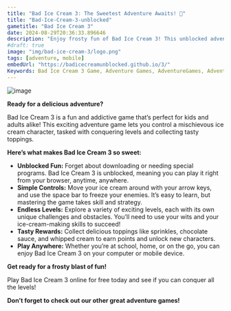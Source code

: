 ```yaml
---
title: "Bad Ice Cream 3: The Sweetest Adventure Awaits! 🍦"
title: "Bad-Ice-Cream-3-unblocked"
gametitle: "Bad Ice Cream 3"
date: 2024-08-29T20:36:33.896646
description: "Enjoy frosty fun of Bad Ice Cream 3! This unblocked adventure game lets you conquer levels and collect delicious toppings - all without needing to download. Play Bad Ice Cream 3 online for free now!"
#draft: true
image: "img/bad-ice-cream-3/logo.png"
tags: [adventure, mobile]
embedUrl: "https://badicecreamunblocked.github.io/3/"
Keywords: Bad Ice Cream 3 Game, Adventure Games, AdventureGames, Adventure Games Pc, AdventureGamesPc, Adventure Games Online, AdventureGamesOnline, Adventure Games Free, AdventureGamesFree
---
```


![image](https://github.com/user-attachments/assets/c233d15b-af81-4af6-847f-4fd45837ae2a)

**Ready for a delicious adventure?** 

Bad Ice Cream 3 is a fun and addictive game that’s perfect for kids and adults alike!  This exciting adventure game lets you control a mischievous ice cream character, tasked with conquering levels and collecting tasty toppings.  

**Here’s what makes Bad Ice Cream 3 so sweet:**

* **Unblocked Fun:** Forget about downloading or needing special programs. Bad Ice Cream 3 is unblocked, meaning you can play it right from your browser, anytime, anywhere.
* **Simple Controls:**  Move your ice cream around with your arrow keys, and use the space bar to freeze your enemies. It’s easy to learn, but mastering the game takes skill and strategy.
* **Endless Levels:**  Explore a variety of exciting levels, each with its own unique challenges and obstacles. You’ll need to use your wits and your ice-cream-making skills to succeed!
* **Tasty Rewards:**  Collect delicious toppings like sprinkles, chocolate sauce, and whipped cream to earn points and unlock new characters.  
* **Play Anywhere:**  Whether you’re at school, home, or on the go, you can enjoy Bad Ice Cream 3 on your computer or mobile device.

**Get ready for a frosty blast of fun!** 

Play Bad Ice Cream 3 online for free today and see if you can conquer all the levels! 

**Don’t forget to check out our other great adventure games!** 
